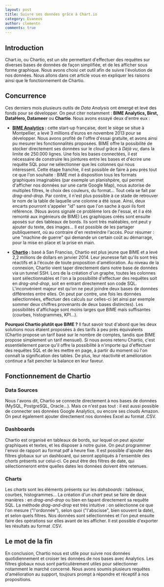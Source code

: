 ```yaml
---
layout: post
title: Suivre ses données grâce à Chart.io
category: Evaneos
author: clementn
comments: true
---
```


## Introduction

Chart.io, ou Chartio, est un site permettant d'effectuer des requêtes sur diverses bases de données de façon simplifiée, et de les afficher sous forme graphique.
Nous avons choisi cet outil afin de suivre l'évolution de nos données. Nous allons dans cet article vous en expliquer les raisons ainsi que le fonctionnement de Chartio.

## Concurrence

Ces derniers mois plusieurs outils de *Data Analysis* ont émergé et levé des fonds pour se développer. On peut citer notamment : **BIME Analytics, Birst, DataHero, Datameer** ou **Chartio**.
Nous avons essayé deux d'entre eux :

- **[BIME Analytics][1] :** cette start-up française, dont le siège se situe à Montpellier, a levé 3 millions d'euros en novembre 2013 pour se développer. Nous avons profité de l'offre d'essai gratuite, et avons ainsi pu mesurer les fonctionnalités proposées.
BIME offre la possibilité de stocker directement ses données sur le *cloud*  grâce à *Déjà vu*, dans la limite de 250.000 lignes. Une fois les bases connectées, il est nécessaire de construire les jointures entre les bases et d'écrire une requête SQL pour ne sélectionner que les colonnes qui nous intéressent. Cette étape franchie, il est possible de faire à peu près tout ce que l'on souhaite : BIME met à disposition tous les formats graphiques imaginables (par exemple un planishpère, qui permet d'afficher nos données sur une carte Google Map), nous autorise de multiples filtres, le choix des couleurs, du format... Tout cela se fait par *drag-and-drop*. Par contre, il n'est plus possible à ce stade de retrouver le nom de la table de laquelle une colonne a été issue. Ainsi, deux encarts pourront s'appeler "id" sans que l'on sache à quoi ils font référence. (Nous avons signalé ce problème lors de l'essai, et il a été remonté aux ingénieurs de BIME)
Les graphiques créés sont ensuite aposés sur des tableaux de bords. Ils sont très maléables, ont peut y ajouter du texte, des images... Il est possible de les partager publiquement, où au contraire d'en restreindre l'accès.
Pour résumer : une "machine de guerre" qui demande un certain coût au démarrage, pour la mise en place et la prise en main.

- **[Chartio][2] :** basé à San Franciso, Chartio est plus jeune que BIME et a levé 2,2 millions de dollars en janvier 2014. Leur jeunesse fait qu'ils sont très réactifs et à l'écoute de toute proposition d'amélioration.
Au niveau de la connexion, Chartio vient taper directement dans notre base de données via un tunnel SSH. Lors de la création d'un graphe, toutes les colonnes sont sélectionnables et l'on a la possibilité d'effectuer des requêtes soit en *drag-and-drop*, soit en entrant directement son code SQL. L'inconvénient majeur est qu'on ne peut joindre deux bases de données différentes entre elles. On peut par contre, une fois les données sélectionnées, effectuer des calculs sur celles-ci (et ainsi par exemple sommer deux chiffres provenants de deux bases distinctes).
Les possibilités d'affichage sont moins larges que BIME mais suffisantes (courbes, histogrammes, KPI...).


**Pourquoi Chartio plutôt que BIME ?**
Il faut savoir tout d'abord que les deux solutions nous étaient proposées à des tarifs à peu près équivalents (Chartio propose un tarif basé sur le nombre de comptes, tandis que BIME propose simplement un tarif mensuel). Si nous avons retenu Chartio, c'est essentiellement parce qu'il offre la possibilité à n'importe qui d'effectuer des requêtes SQL et de les mettre en page, à partir du moment où l'on connaît la signification des tables.
De plus, leur réactivité et amélioration continue a fait pencher la balance en leur faveur.

## Fonctionnement de Chartio

### Data Sources

Nous l'avons dit, Chartio se connecte directement à nos bases de données (MySQL, PostgreSQL, Oracle...). Mais ce n'est pas tout : il est aussi possible de connecter ses données Google Analytics, ou encore ses clouds Amazon. On peut également ajouter directement nos données Excel au format .CSV.

### Dashboards

Chartio est organisé en tableaux de bords, sur lequel on peut ajouter graphiques et textes, et les disposer à notre guise. On peut programmer l'envoi de rapport au format pdf à heure fixe.
Il est possible d'ajouter des filtres globaux sur un dashboard, qui seront appliqués à l'ensemble des *charts* présents sur celui-ci. Ce peut être des filtres de date, qui sélectionneront entre quelles dates les données doivent être retenues.

### Charts

Les *charts* sont les éléments présents sur les *dahsboards* : tableaux, courbes, histogrammes... 
La création d'un *chart* peut se faire de deux manières : en *drag-and-drop* ou bien en tapant directement sa requête SQL. La méthode *drag-and-drop* est très intuitive : on sélectionne ce que l'on mesure ("l'ordonnée"), selon quoi ("l'abscisse", bien souvent la date), et selon quels filtres.
Nos données sont sélectionnées et l'on peut ensuite faire des opérations sur elles avant de les afficher. Il est possible d'exporter les résultats au format .CSV.

## Le mot de la fin

En conclusion, Chartio nous est utile pour suivre nos données quotidiennement et croiser les données de nos bases avec Analytics. Les filtres globaux nous sont particulièrement utiles pour sélectionner notamment le marché concerné. Nous avons soumis plusieurs requêtes d'amélioration au support, toujours prompt à répondre et réceptif à nos propositions.



  [1]: http://fr.bimeanalytics.com/
  [2]: https://chartio.com/
